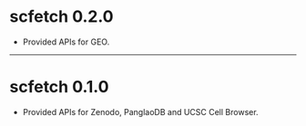 # scfetch 0.2.0

* Provided APIs for GEO.

-------------------

# scfetch 0.1.0

* Provided APIs for Zenodo, PanglaoDB and UCSC Cell Browser.
